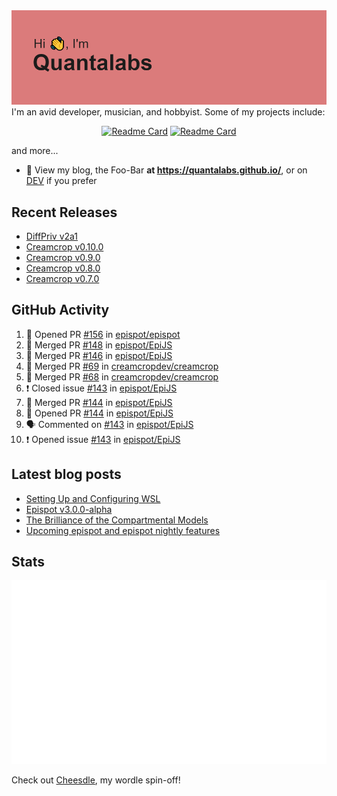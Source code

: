 <img src="header.png">
I'm an avid developer, musician, and hobbyist. Some of my projects include:
<p align='center'><a href="https://github.com/Quantalabs/EpiJS"><img src="https://github-readme-stats.vercel.app/api/pin/?username=epispot&amp;repo=EpiJS" alt="Readme Card"></a>
<a href="https://github.com/Quantalabs/NCOVDashboard"><img src="https://github-readme-stats.vercel.app/api/pin/?username=Quantalabs&amp;repo=NCOVDashboard" alt="Readme Card"></a></p>


and more...

- 📜 View my blog, the Foo-Bar **at https://quantalabs.github.io/**, or on [DEV](https://dev.to/Quantalabs) if you prefer

## Recent Releases
- [DiffPriv v2a1](https://github.com/Quantalabs/DiffPriv/releases/tag/v2.0.0-alpha1)
- [Creamcrop v0.10.0](https://github.com/creamcropdev/creamcrop/releases/tag/v0.10.0)
- [Creamcrop v0.9.0](https://github.com/creamcropdev/creamcrop/releases/tag/v0.9.0)
- [Creamcrop v0.8.0](https://github.com/creamcropdev/creamcrop/releases/tag/v0.8.0)
- [Creamcrop v0.7.0](https://github.com/creamcropdev/creamcrop/releases/tag/v0.7.0)

## GitHub Activity
<!--START_SECTION:activity-->
1. 💪 Opened PR [#156](https://github.com/epispot/epispot/pull/156) in [epispot/epispot](https://github.com/epispot/epispot)
2. 🎉 Merged PR [#148](https://github.com/epispot/EpiJS/pull/148) in [epispot/EpiJS](https://github.com/epispot/EpiJS)
3. 🎉 Merged PR [#146](https://github.com/epispot/EpiJS/pull/146) in [epispot/EpiJS](https://github.com/epispot/EpiJS)
4. 🎉 Merged PR [#69](https://github.com/creamcropdev/creamcrop/pull/69) in [creamcropdev/creamcrop](https://github.com/creamcropdev/creamcrop)
5. 🎉 Merged PR [#68](https://github.com/creamcropdev/creamcrop/pull/68) in [creamcropdev/creamcrop](https://github.com/creamcropdev/creamcrop)
6. ❗️ Closed issue [#143](https://github.com/epispot/EpiJS/issues/143) in [epispot/EpiJS](https://github.com/epispot/EpiJS)
7. 🎉 Merged PR [#144](https://github.com/epispot/EpiJS/pull/144) in [epispot/EpiJS](https://github.com/epispot/EpiJS)
8. 💪 Opened PR [#144](https://github.com/epispot/EpiJS/pull/144) in [epispot/EpiJS](https://github.com/epispot/EpiJS)
9. 🗣 Commented on [#143](https://github.com/epispot/EpiJS/issues/143) in [epispot/EpiJS](https://github.com/epispot/EpiJS)
10. ❗️ Opened issue [#143](https://github.com/epispot/EpiJS/issues/143) in [epispot/EpiJS](https://github.com/epispot/EpiJS)
<!--END_SECTION:activity-->

## Latest blog posts
<!-- BLOG-POST-LIST:START -->
- [Setting Up and Configuring WSL](https://dev.to/quantalabs/setting-up-and-configuring-wsl-392c)
- [Epispot v3.0.0-alpha](https://dev.to/epispot/epispot-v3-0-0-alpha-5heh)
- [The Brilliance of the Compartmental Models](https://dev.to/quantalabs/the-brilliance-of-the-compartmental-models-1j99)
- [Upcoming epispot and epispot nightly features](https://dev.to/epispot/upcoming-epispot-and-epispot-nightly-features-52ep)
<!-- BLOG-POST-LIST:END -->


## Stats
<p align="center"><img src="https://github.com/Quantalabs/github-stats/raw/master/generated/languages.svg" alt="Language Stats"><br>

Check out [Cheesdle](https://cheesdle.vercel.app), my wordle spin-off!
